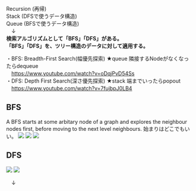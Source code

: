 Recursion (再帰)<br>
Stack (DFSで使うデータ構造)<br>
Queue (BFSで使うデータ構造)<br>
　↓<br>
**検索アルゴリズムとして「BFS」「DFS」がある。**<br>
**「BFS」「DFS」を、ツリー構造のデータに対して適用する。**

・BFS: Breadth-First Search(幅優先探索) ★queue 隣接するNodeがなくなったらdequeue<br>
　https://www.youtube.com/watch?v=oDqjPvD54Ss <br>
・DFS: Depth First Search(深さ優先探索) ★stack 端までいったらpopout<br>
　https://www.youtube.com/watch?v=7fujbpJ0LB4

## BFS 
A BFS starts at some arbitary node of a graph and explores the neighbour nodes first, before moving to the next level neighbours. 始まりはどこでもいい。
![](https://storage.googleapis.com/zenn-user-upload/1bdbe2125f6f-20221116.png)
![](https://storage.googleapis.com/zenn-user-upload/4bf75125c1e0-20221116.png)
![](https://storage.googleapis.com/zenn-user-upload/41602a7279b0-20221116.png)

## DFS
![](https://storage.googleapis.com/zenn-user-upload/40e4d1b9ba39-20221116.png)
![](https://storage.googleapis.com/zenn-user-upload/fa2bcd22d773-20221116.png)

　↓